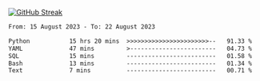 [![GitHub Streak](https://streak-stats.demolab.com?user=renren-017&theme=sea&hide_border=true&background=DD272700)](https://git.io/streak-stats)

<!--START_SECTION:waka-->

```txt
From: 15 August 2023 - To: 22 August 2023

Python           15 hrs 20 mins  >>>>>>>>>>>>>>>>>>>>>>>--   91.33 %
YAML             47 mins         >------------------------   04.73 %
SQL              15 mins         -------------------------   01.58 %
Bash             13 mins         -------------------------   01.34 %
Text             7 mins          -------------------------   00.71 %
```

<!--END_SECTION:waka-->
